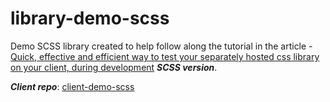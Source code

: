 # library-demo-scss
Demo SCSS library created to help follow along the tutorial in the article - [Quick, effective and efficient way to test your separately hosted css library on your client, during development](https://dev-obiagba.hashnode.dev/quick-effective-and-efficient-way-to-test-your-separately-hosted-css-library-on-your-client-during-development) ***SCSS version***.

***Client repo***: [client-demo-scss](https://github.com/Ifycode/client-demo-scss)
